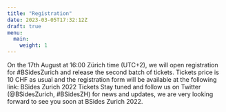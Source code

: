 ```yaml
---
title: "Registration"
date: 2023-03-05T17:32:12Z
draft: true
menu:
  main:
    weight: 1
---
```


On the 17th August at 16:00 Zürich time (UTC+2), we will open registration for #BSidesZurich and release the second batch of tickets.
Tickets price is 10 CHF as usual and the registration form will be available at the following link:
BSides Zurich 2022 Tickets
Stay tuned and follow us on Twitter (@BSidesZurich, #BSidesZH) for news and updates, we are very looking forward to see you soon at BSides Zurich 2022.

